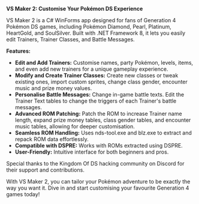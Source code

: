 **VS Maker 2: Customise Your Pokémon DS Experience**

VS Maker 2 is a C# WinForms app designed for fans of Generation 4 Pokémon DS games, including Pokémon Diamond, Pearl, Platinum, HeartGold, and SoulSilver. Built with .NET Framework 8, it lets you easily edit Trainers, Trainer Classes, and Battle Messages.

**Features:**

- **Edit and Add Trainers:** Customise names, party Pokémon, levels, items, and even add new trainers for a unique gameplay experience.
- **Modify and Create Trainer Classes:** Create new classes or tweak existing ones, import custom sprites, change class gender, encounter music and prize money values.
- **Personalise Battle Messages:** Change in-game battle texts. Edit the Trainer Text tables to change the triggers of each Trainer's battle messages.
- **Advanced ROM Patching:** Patch the ROM to increase Trainer name length, expand prize money tables, class gender tables, and encounter music tables, allowing for deeper customisation.
- **Seamless ROM Handling:** Uses nds-tool.exe and blz.exe to extract and repack ROM data effortlessly.
- **Compatible with DSPRE:** Works with ROMs extracted using DSPRE.
- **User-Friendly:** Intuitive interface for both beginners and pros.

Special thanks to the Kingdom Of DS hacking community on Discord for their support and contributions.

With VS Maker 2, you can tailor your Pokémon adventure to be exactly the way you want it. Dive in and start customising your favourite Generation 4 games today!
